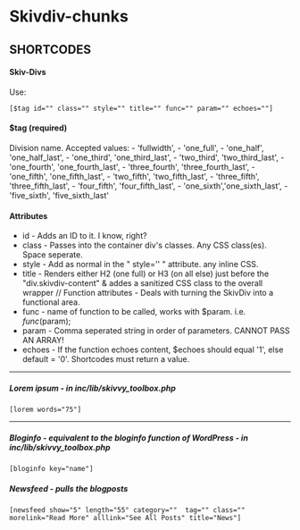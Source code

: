 # Skivdiv-chunks


## SHORTCODES

#### Skiv-Divs
Use:
````
[$tag id="" class="" style="" title="" func="" param="" echoes=""]
````
#### $tag (required)
Division name. Accepted values:
	- 'fullwidth',
	- 'one_full',
	- 'one_half', 'one_half_last',
	- 'one_third', 'one_third_last',
	- 'two_third', 'two_third_last',
	- 'one_fourth', 'one_fourth_last',
	- 'three_fourth', 'three_fourth_last',
	- 'one_fifth', 'one_fifth_last',
	- 'two_fifth', 'two_fifth_last',
	- 'three_fifth', 'three_fifth_last',
	- 'four_fifth', 'four_fifth_last',
	- 'one_sixth','one_sixth_last',
	- 'five_sixth', 'five_sixth_last'

#### Attributes
- id - Adds an ID to it. I know, right?
- class - Passes into the container div's classes. Any CSS class(es). Space seperate.
- style - Add as normal in the " style='' " attribute. any inline CSS.
- title - Renders either H2 (one full) or H3 (on all else) just before the "div.skivdiv-content" & addes a sanitized CSS class to the overall wrapper
	// Function attributes - Deals with turning the SkivDiv into a functional area.
- func - name of function to be called, works with $param. i.e. $func($param);
- param - Comma seperated string in order of parameters. CANNOT PASS AN ARRAY!
- echoes - If the function echoes content, $echoes should equal '1', else default = '0'. Shortcodes must return a value.

-----

##### Lorem ipsum - in inc/lib/skivvy_toolbox.php
````
[lorem words="75"]
````


----
##### Bloginfo - equivalent to the bloginfo function of WordPress - in inc/lib/skivvy_toolbox.php
````
[bloginfo key="name"]
````

##### Newsfeed - pulls the blogposts
````
[newsfeed show="5" length="55" category=""  tag="" class="" morelink="Read More" alllink="See All Posts" title="News"]
````
